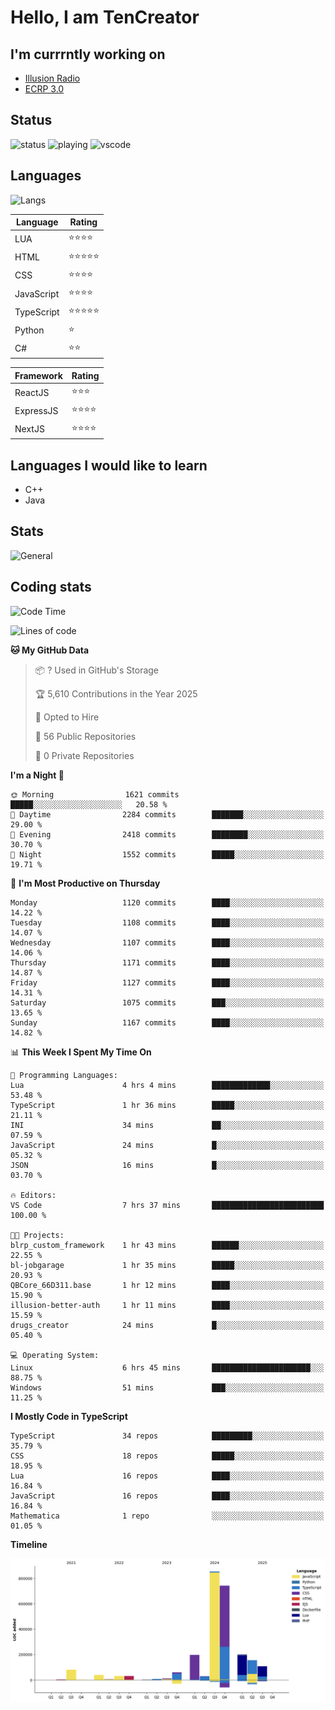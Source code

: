 # Hello, I am TenCreator

## I'm currrntly working on
- [Illusion Radio](https://illusionradio.co.uk/)
- [ECRP 3.0](http://github.com/Emerald-Coast-Roleplay/)

## Status
![status](https://api.statusbadges.me/badge/status/518334475038359555?simple=true&style=for-the-badge)
![playing](https://api.statusbadges.me/badge/playing/518334475038359555?style=for-the-badge)
![vscode](https://api.statusbadges.me/badge/vscode/518334475038359555?style=for-the-badge)

## Languages
![Langs](https://github-readme-stats.vercel.app/api/top-langs/?username=tencreator&layout=compact&theme=radical)


|Language|Rating|
|--------|------|
|LUA|⭐️⭐️⭐️⭐️|
|HTML|⭐️⭐️⭐️⭐️⭐️|
|CSS|⭐️⭐️⭐️⭐️|
|JavaScript|⭐️⭐️⭐️⭐️|
|TypeScript|⭐️⭐️⭐️⭐️⭐️|
|Python|⭐️|
|C#|⭐️⭐️ |

|Framework|Rating|
|--------|------|
|ReactJS|⭐️⭐️⭐|
|ExpressJS|⭐️⭐️⭐️⭐️|
|NextJS|⭐️⭐️⭐⭐️|

## Languages I would like to learn
- C++
- Java

## Stats
![General](https://github-readme-stats.vercel.app/api?username=tencreator&show_icons=true&theme=radical)

## Coding stats

<!--START_SECTION:waka-->
![Code Time](http://img.shields.io/badge/Code%20Time-712%20hrs%2032%20mins-blue)

![Lines of code](https://img.shields.io/badge/From%20Hello%20World%20I%27ve%20Written-2.5%20million%20lines%20of%20code-blue)

**🐱 My GitHub Data** 

> 📦 ? Used in GitHub's Storage 
 > 
> 🏆 5,610 Contributions in the Year 2025
 > 
> 💼 Opted to Hire
 > 
> 📜 56 Public Repositories 
 > 
> 🔑 0 Private Repositories 
 > 
**I'm a Night 🦉** 

```text
🌞 Morning                1621 commits        █████░░░░░░░░░░░░░░░░░░░░   20.58 % 
🌆 Daytime                2284 commits        ███████░░░░░░░░░░░░░░░░░░   29.00 % 
🌃 Evening                2418 commits        ████████░░░░░░░░░░░░░░░░░   30.70 % 
🌙 Night                  1552 commits        █████░░░░░░░░░░░░░░░░░░░░   19.71 % 
```
📅 **I'm Most Productive on Thursday** 

```text
Monday                   1120 commits        ████░░░░░░░░░░░░░░░░░░░░░   14.22 % 
Tuesday                  1108 commits        ████░░░░░░░░░░░░░░░░░░░░░   14.07 % 
Wednesday                1107 commits        ████░░░░░░░░░░░░░░░░░░░░░   14.06 % 
Thursday                 1171 commits        ████░░░░░░░░░░░░░░░░░░░░░   14.87 % 
Friday                   1127 commits        ████░░░░░░░░░░░░░░░░░░░░░   14.31 % 
Saturday                 1075 commits        ███░░░░░░░░░░░░░░░░░░░░░░   13.65 % 
Sunday                   1167 commits        ████░░░░░░░░░░░░░░░░░░░░░   14.82 % 
```


📊 **This Week I Spent My Time On** 

```text
💬 Programming Languages: 
Lua                      4 hrs 4 mins        █████████████░░░░░░░░░░░░   53.48 % 
TypeScript               1 hr 36 mins        █████░░░░░░░░░░░░░░░░░░░░   21.11 % 
INI                      34 mins             ██░░░░░░░░░░░░░░░░░░░░░░░   07.59 % 
JavaScript               24 mins             █░░░░░░░░░░░░░░░░░░░░░░░░   05.32 % 
JSON                     16 mins             █░░░░░░░░░░░░░░░░░░░░░░░░   03.70 % 

🔥 Editors: 
VS Code                  7 hrs 37 mins       █████████████████████████   100.00 % 

🐱‍💻 Projects: 
blrp_custom_framework    1 hr 43 mins        ██████░░░░░░░░░░░░░░░░░░░   22.55 % 
bl-jobgarage             1 hr 35 mins        █████░░░░░░░░░░░░░░░░░░░░   20.93 % 
QBCore_66D311.base       1 hr 12 mins        ████░░░░░░░░░░░░░░░░░░░░░   15.90 % 
illusion-better-auth     1 hr 11 mins        ████░░░░░░░░░░░░░░░░░░░░░   15.59 % 
drugs_creator            24 mins             █░░░░░░░░░░░░░░░░░░░░░░░░   05.40 % 

💻 Operating System: 
Linux                    6 hrs 45 mins       ██████████████████████░░░   88.75 % 
Windows                  51 mins             ███░░░░░░░░░░░░░░░░░░░░░░   11.25 % 
```

**I Mostly Code in TypeScript** 

```text
TypeScript               34 repos            █████████░░░░░░░░░░░░░░░░   35.79 % 
CSS                      18 repos            █████░░░░░░░░░░░░░░░░░░░░   18.95 % 
Lua                      16 repos            ████░░░░░░░░░░░░░░░░░░░░░   16.84 % 
JavaScript               16 repos            ████░░░░░░░░░░░░░░░░░░░░░   16.84 % 
Mathematica              1 repo              ░░░░░░░░░░░░░░░░░░░░░░░░░   01.05 % 
```



**Timeline**

![Lines of Code chart](https://raw.githubusercontent.com/tencreator/tencreator/main/assets/bar_graph.png)


<!--END_SECTION:waka-->
